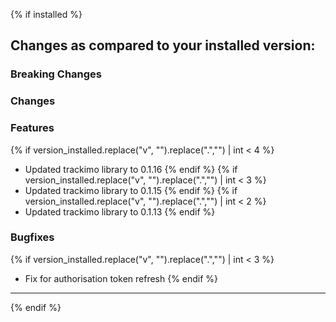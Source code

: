 {% if installed %}

## Changes as compared to your installed version:

### Breaking Changes

### Changes

### Features

{% if version_installed.replace("v", "").replace(".","") | int < 4  %}

- Updated trackimo library to 0.1.16
  {% endif %}
  {% if version_installed.replace("v", "").replace(".","") | int < 3  %}
- Updated trackimo library to 0.1.15
  {% endif %}
  {% if version_installed.replace("v", "").replace(".","") | int < 2  %}
- Updated trackimo library to 0.1.13
  {% endif %}

### Bugfixes

{% if version_installed.replace("v", "").replace(".","") | int < 3  %}

- Fix for authorisation token refresh
  {% endif %}

---

{% endif %}
